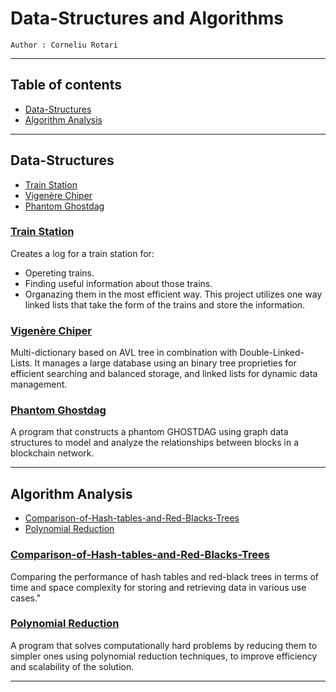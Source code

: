 # Data-Structures and Algorithms

`Author : Corneliu Rotari`

---

## Table of contents

- [Data-Structures](#data-structures)
- [Algorithm Analysis](#algorithm-analysis)

---

## Data-Structures

- [Train Station](#train-station)
- [Vigenère Chiper](#vigenère-chiper)
- [Phantom Ghostdag](#phantom-ghostdag)

### [Train Station](./data-structures/Train-Station)

Creates a log for a train station for:

- Opereting trains.
- Finding useful information about those trains.
- Organazing them in the most efficient way.
This project utilizes one way linked lists that take the form of the trains and store the information.

### [Vigenère Chiper](./data-structures/Vigenère-Chiper)

Multi-dictionary based on AVL tree in combination with Double-Linked-Lists.
It manages a large database using an binary tree proprieties for efficient searching and balanced storage, and linked lists for dynamic data management.

### [Phantom Ghostdag](./data-structures/Phantom-Ghostdag)

A program that constructs a phantom GHOSTDAG using graph data structures to model and analyze the relationships between blocks in a blockchain network.

---

## Algorithm Analysis

- [Comparison-of-Hash-tables-and-Red-Blacks-Trees](#comparison-of-hash-tables-and-red-blacks-trees)
- [Polynomial Reduction](#polynomial-reduction)

### [Comparison-of-Hash-tables-and-Red-Blacks-Trees](Comparison-of-Hash-tables-and-Red-Blacks-Trees)

Comparing the performance of hash tables and red-black trees in terms of time and space complexity for storing and retrieving data in various use cases."

### [Polynomial Reduction](Polynomial-Reduction)

A program that solves computationally hard problems by reducing them to simpler ones using polynomial reduction techniques, to improve efficiency and scalability of the solution.

----

